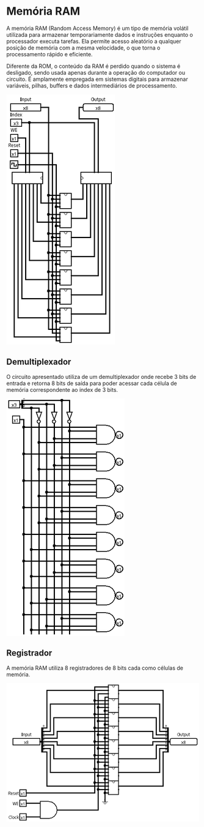 # Memória RAM

A memória RAM (Random Access Memory) é um tipo de memória volátil utilizada para armazenar temporariamente dados e instruções enquanto o processador executa tarefas. Ela permite acesso aleatório a qualquer posição de memória com a mesma velocidade, o que torna o processamento rápido e eficiente.

Diferente da ROM, o conteúdo da RAM é perdido quando o sistema é desligado, sendo usada apenas durante a operação do computador ou circuito. É amplamente empregada em sistemas digitais para armazenar variáveis, pilhas, buffers e dados intermediários de processamento.

![RAM](images/ram.png)

## Demultiplexador

O circuito apresentado utiliza de um demultiplexador onde recebe 3 bits de entrada e retorna 8 bits de saída para poder acessar cada célula de memória correspondente ao index de 3 bits.

![Demultiplexador](images/demultiplexer.png)

## Registrador

A memória RAM utiliza 8 registradores de 8 bits cada como células de memória.

![Registrador](images/register.png)
